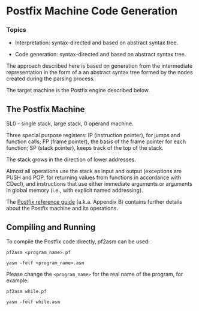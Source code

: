 # Postfix Machine Code Generation

### Topics

* Interpretation: syntax-directed and based on abstract syntax tree.

* Code generation: syntax-directed and based on abstract syntax tree.

The approach described here is based on generation from the intermediate representation in the form of a an abstract syntax tree formed by the nodes created during the parsing process.

The target machine is the Postfix engine described below.

## The Postfix Machine

SL0 - single stack, large stack, 0 operand machine.

Three special purpose registers: IP (instruction pointer), for jumps and function calls; FP (frame pointer), the basis of the frame pointer for each function; SP (stack pointer), keeps track of the top of the stack.

The stack grows in the direction of lower addresses.

Almost all operations use the stack as input and output (exceptions are PUSH and POP, for returning values from functions in accordance with CDecl), and instructions that use either immediate arguments or arguments in global memory (i.e., with explicit named addressing).

The [Postfix reference guide](https://www.l2f.inesc-id.pt/~david/w/pt/Postfix_Reference_Guide) (a.k.a. Appendix B) contains further details about the Postfix machine and its operations.

## Compiling and Running

To compile the Postfix code directly, pf2asm can be used:

```
pf2asm <program_name>.pf
```

```
yasm -felf <program_name>.asm
```

Please change the ```<program_name>``` for the real name of the program, for example:

```
pf2asm while.pf
```

```
yasm -felf while.asm
```

